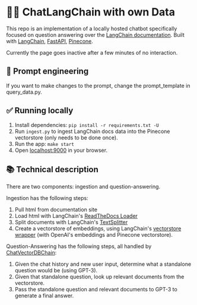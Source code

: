 # 🦜️🔗 ChatLangChain with own Data

This repo is an implementation of a locally hosted chatbot specifically focused on question answering over the [LangChain documentation](https://langchain.readthedocs.io/en/latest/).
Built with [LangChain](https://github.com/hwchase17/langchain/), [FastAPI](https://fastapi.tiangolo.com/), [Pinecone](https://www.pinecone.io/).

Currently the page goes inactive after a few minutes of no interaction.

## 📝 Prompt engineering
If you want to make changes to the prompt, change the prompt_template in query_data.py. 

## ✅ Running locally
1. Install dependencies: `pip install -r requirements.txt -U`
2. Run `ingest.py` to ingest LangChain docs data into the Pinecone vectorstore (only needs to be done once).
3. Run the app: `make start`
4. Open [localhost:9000](http://localhost:9000) in your browser.


## 📚 Technical description
There are two components: ingestion and question-answering.

Ingestion has the following steps:

1. Pull html from documentation site
2. Load html with LangChain's [ReadTheDocs Loader](https://langchain.readthedocs.io/en/latest/modules/document_loaders/examples/readthedocs_documentation.html)
3. Split documents with LangChain's [TextSplitter](https://langchain.readthedocs.io/en/latest/reference/modules/text_splitter.html)
4. Create a vectorstore of embeddings, using LangChain's [vectorstore wrapper](https://langchain.readthedocs.io/en/latest/reference/modules/vectorstore.html) (with OpenAI's embeddings and Pinecone vectorstore).

Question-Answering has the following steps, all handled by [ChatVectorDBChain](https://langchain.readthedocs.io/en/latest/modules/indexes/chain_examples/chat_vector_db.html):

1. Given the chat history and new user input, determine what a standalone question would be (using GPT-3).
2. Given that standalone question, look up relevant documents from the vectorstore.
3. Pass the standalone question and relevant documents to GPT-3 to generate a final answer.
